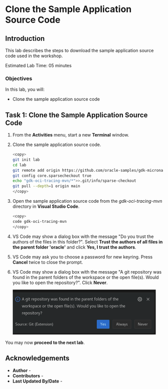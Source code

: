 # Clone the Sample Application Source Code

## Introduction

This lab describes the steps to download the sample application source code used in the workshop.

Estimated Lab Time: 05 minutes

### Objectives

In this lab, you will:

* Clone the sample application source code

## Task 1: Clone the Sample Application Source Code

1. From the **Activities** menu, start a new **Terminal** window.

2. Clone the sample application source code.

	```bash
	<copy>
	git init lab
	cd lab
	git remote add origin https://github.com/oracle-samples/gdk-micronaut-samples.git
	git config core.sparsecheckout true
	echo "gdk-oci-tracing-mvn/*">>.git/info/sparse-checkout
	git pull --depth=1 origin main
	</copy>
	```

3. Open the sample application source code from the _gdk-oci-tracing-mvn_ directory in **Visual Studio Code**.

	```bash
	<copy>
	code gdk-oci-tracing-mvn
	</copy>
	```

4. VS Code may show a dialog box with the message "Do you trust the authors of the files in this folder?". Select **Trust the authors of all files in the parent folder 'oracle'** and click **Yes, I trust the authors**.

5. VS Code may ask you to choose a password for new keyring. Press **Cancel** twice to close the prompt.

6. VS Code may show a dialog box with the message "A git repository was found in the parent folders of the workspace or the open file(s). Would you like to open the repository?". Click **Never**.

	![VS Code Question Icon](images/vs-code-question-icon.jpg#input)

You may now **proceed to the next lab**.

## Acknowledgements

* **Author** - [](var:author)
* **Contributors** - [](var:contributors)
* **Last Updated By/Date** - [](var:last_updated)
